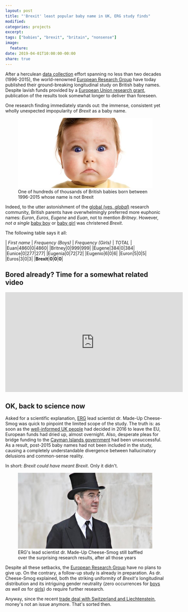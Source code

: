 ```yaml
---
layout: post
title: "'Brexit' least popular baby name in UK, ERG study finds"
modified:
categories: projects
excerpt:
tags: ["babies", "brexit", "britain", "nonsense"]
image:
  feature:
date: 2019-04-01T10:00:00-00:00
share: true
---
```


After a herculean [data collection][data_source] effort spanning no
less than two decades (1996-2015), the world-renowned [European
Research Group][erg] have today published their ground-breaking
longitudinal study on British baby names. Despite lavish
funds provided by a [European Union research grant][eu_research_innovation],
publication of the results took somewhat longer to deliver
than foreseen.

One research finding immediately stands out: the immense, consistent yet wholly
unexpected impopularity of _Brexit_ as a baby name.

<figure>
	<img src="/images/baby.jpg" alt="A baby not called Brexit"/>
	<figcaption >One of hundreds of thousands of British babies born between 1996-2015 whose name is not Brexit</figcaption>
</figure>

Indeed, to the utter astonishment of the [global (yes, _global_)][global_britain]
research community, British parents have overwhelmingly preferred more
euphonic names:
_Euron_, _Euros_, _Eugene_ and _Euan_, not to mention
_Britney_. However, _not a single_ [baby boy][pdf_boys] or [baby
girl][pdf_girls] was christened _Brexit_.


The following table says it all:

| *First name* | *Frequency (Boys)* | *Frequency (Girls)* | *TOTAL* |
|Euan|4860|0|4860|
|Britney|0|999|999|
|Eugene|384|0|384|
|Eunice|0|277|277|
|Eugenia|0|72|72|
|Eugenio|6|0|6|
|Euron|5|0|5|
|Euros|3|0|3|
|**Brexit**|**0**|**0**|**0**|

## Bored already? Time for a somewhat related video

<iframe width="560" height="315" src="https://www.youtube.com/embed/jwxXlrcZRnk" frameborder="0" allow="accelerometer; autoplay; encrypted-media; gyroscope; picture-in-picture" allowfullscreen></iframe>

## OK, back to science now

Asked for a scientific explanation,
[ERG][erg] lead scientist dr. Made-Up Cheese-Smog was quick to pinpoint
the limited scope of the study. The truth is: as soon as the
[well-informed UK people][well_informed] had decided in 2016 to leave
the EU, European funds had dried up, almost overnight. Also, desperate
pleas for bridge funding to the [Cayman Islands 
government][cayman_gov] had been unsuccessful. As a result,
post-2015 baby names had not been included in the study, causing
a completely understandable divergence between hallucinatory
delusions and common-sense reality.

In short: _Brexit could have meant Brexit_. Only it didn't.

<figure>
	<img src="/images/cheese_smog.jpg" alt="Dr. Made-Up Cheese-Smog"/>
	<figcaption>ERG's lead scientist dr. Made-Up Cheese-Smog
	still baffled over the surprising research results, after all
	those years</figcaption>
</figure>

Despite all these setbacks, the [European Research Group][erg] have no
plans to give up. On the contrary, a follow-up study is
already in preparation. As dr. Cheese-Smog explained, both the striking
uniformity of _Brexit's_ longitudinal distribution and its intriguing
gender neutrality (zero occurrences for [boys][pdf_boys] _as well as_
for [girls][pdf_girls]) do require further research. 

Anyway, since the recent [trade deal with Switzerland and
Liechtenstein][trade_deal], money's not an issue anymore. That's
sorted then.

[eu_research_innovation]: https://ec.europa.eu/info/research-and-innovation_en
[erg]: https://en.wikipedia.org/wiki/European_Research_Group
[github_code]: https://github.com/fdurant/uk_firstname_network
[data_source]: https://github.com/leeper/ukbabynames
[pdf_girls]: /projects/firstname-network-uk/pdf/uk_girls_1655_names_3250_edges_simthres_063_minfreq_15_rankthres_200.pdf
[pdf_boys]: /projects/firstname-network-uk/pdf/uk_boys_1503_names_2309_edges_simthres_063_minfreq_10_rankthres_200.pdf
[cayman_gov]: http://www.gov.ky
[global_britain]: https://globalbritain.co.uk
[well_informed]: https://www.mirror.co.uk/news/politics/
[trade_deal]: https://www.gov.uk/government/collections/uk-switzerland-liechtenstein-trade-agreement
